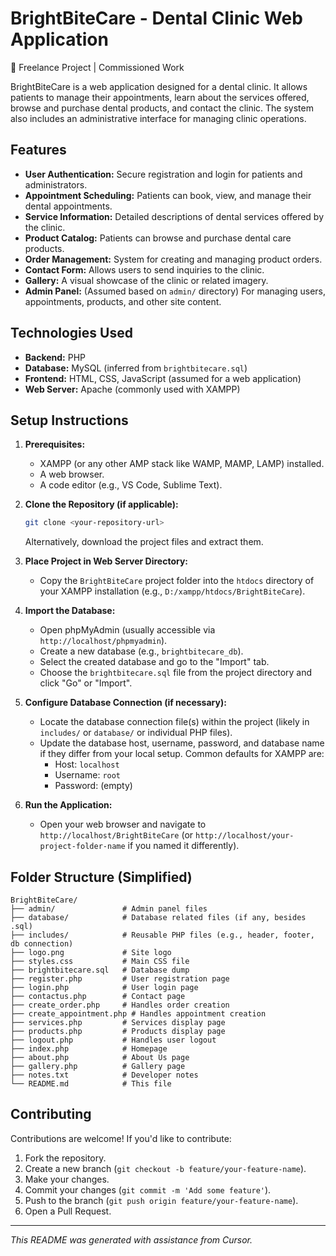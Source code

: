 # BrightBiteCare - Dental Clinic Web Application

💼 Freelance Project | Commissioned Work

BrightBiteCare is a web application designed for a dental clinic. It allows patients to manage their appointments, learn about the services offered, browse and purchase dental products, and contact the clinic. The system also includes an administrative interface for managing clinic operations.

## Features

*   **User Authentication:** Secure registration and login for patients and administrators.
*   **Appointment Scheduling:** Patients can book, view, and manage their dental appointments.
*   **Service Information:** Detailed descriptions of dental services offered by the clinic.
*   **Product Catalog:** Patients can browse and purchase dental care products.
*   **Order Management:** System for creating and managing product orders.
*   **Contact Form:** Allows users to send inquiries to the clinic.
*   **Gallery:** A visual showcase of the clinic or related imagery.
*   **Admin Panel:** (Assumed based on `admin/` directory) For managing users, appointments, products, and other site content.

## Technologies Used

*   **Backend:** PHP
*   **Database:** MySQL (inferred from `brightbitecare.sql`)
*   **Frontend:** HTML, CSS, JavaScript (assumed for a web application)
*   **Web Server:** Apache (commonly used with XAMPP)

## Setup Instructions

1.  **Prerequisites:**
    *   XAMPP (or any other AMP stack like WAMP, MAMP, LAMP) installed.
    *   A web browser.
    *   A code editor (e.g., VS Code, Sublime Text).

2.  **Clone the Repository (if applicable):**
    ```bash
    git clone <your-repository-url>
    ```
    Alternatively, download the project files and extract them.

3.  **Place Project in Web Server Directory:**
    *   Copy the `BrightBiteCare` project folder into the `htdocs` directory of your XAMPP installation (e.g., `D:/xampp/htdocs/BrightBiteCare`).

4.  **Import the Database:**
    *   Open phpMyAdmin (usually accessible via `http://localhost/phpmyadmin`).
    *   Create a new database (e.g., `brightbitecare_db`).
    *   Select the created database and go to the "Import" tab.
    *   Choose the `brightbitecare.sql` file from the project directory and click "Go" or "Import".

5.  **Configure Database Connection (if necessary):**
    *   Locate the database connection file(s) within the project (likely in `includes/` or `database/` or individual PHP files).
    *   Update the database host, username, password, and database name if they differ from your local setup. Common defaults for XAMPP are:
        *   Host: `localhost`
        *   Username: `root`
        *   Password: (empty)

6.  **Run the Application:**
    *   Open your web browser and navigate to `http://localhost/BrightBiteCare` (or `http://localhost/your-project-folder-name` if you named it differently).

## Folder Structure (Simplified)

```
BrightBiteCare/
├── admin/               # Admin panel files
├── database/            # Database related files (if any, besides .sql)
├── includes/            # Reusable PHP files (e.g., header, footer, db connection)
├── logo.png             # Site logo
├── styles.css           # Main CSS file
├── brightbitecare.sql   # Database dump
├── register.php         # User registration page
├── login.php            # User login page
├── contactus.php        # Contact page
├── create_order.php     # Handles order creation
├── create_appointment.php # Handles appointment creation
├── services.php         # Services display page
├── products.php         # Products display page
├── logout.php           # Handles user logout
├── index.php            # Homepage
├── about.php            # About Us page
├── gallery.php          # Gallery page
├── notes.txt            # Developer notes
└── README.md            # This file
```

## Contributing

Contributions are welcome! If you'd like to contribute:

1.  Fork the repository.
2.  Create a new branch (`git checkout -b feature/your-feature-name`).
3.  Make your changes.
4.  Commit your changes (`git commit -m 'Add some feature'`).
5.  Push to the branch (`git push origin feature/your-feature-name`).
6.  Open a Pull Request.

---

*This README was generated with assistance from Cursor.*
